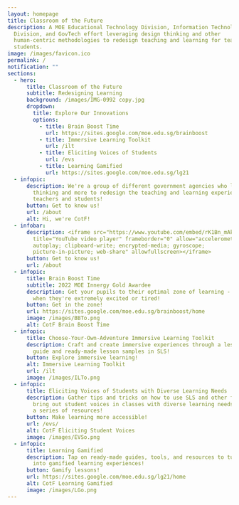 ```yaml
---
layout: homepage
title: Classroom of the Future
description: A MOE Educational Technology Division, Information Technology
  Division, and GovTech effort leveraging design thinking and other
  human-centric methodologies to redesign teaching and learning for teachers and
  students.
image: /images/favicon.ico
permalink: /
notification: ""
sections:
  - hero:
      title: Classroom of the Future
      subtitle: Redesigning Learning
      background: /images/IMG-0992 copy.jpg
      dropdown:
        title: Explore Our Innovations
        options:
          - title: Brain Boost Time
            url: https://sites.google.com/moe.edu.sg/brainboost
          - title: Immersive Learning Toolkit
            url: /ilt
          - title: Eliciting Voices of Students
            url: /evs
          - title: Learning Gamified
            url: https://sites.google.com/moe.edu.sg/lg21
  - infopic:
      description: We're a group of different government agencies who leverage design
        thinking and more to redesign the teaching and learning experience for
        teachers and students!
      button: Get to know us!
      url: /about
      alt: Hi, we're CotF!
  - infobar:
      description: <iframe src="https://www.youtube.com/embed/rK1Bn_mAkfY"
        title="YouTube video player" frameborder="0" allow="accelerometer;
        autoplay; clipboard-write; encrypted-media; gyroscope;
        picture-in-picture; web-share" allowfullscreen></iframe>
      button: Get to know us!
      url: /about
  - infopic:
      title: Brain Boost Time
      subtitle: 2022 MOE Innergy Gold Awardee
      description: Get your pupils to their optimal zone of learning -  especially
        when they're extremely excited or tired!
      button: Get in the zone!
      url: https://sites.google.com/moe.edu.sg/brainboost/home
      image: /images/BBTo.png
      alt: CotF Brain Boost Time
  - infopic:
      title: Choose-Your-Own-Adventure Immersive Learning Toolkit
      description: Craft and create immersive experiences through a lesson design
        guide and ready-made lesson samples in SLS!
      button: Explore immersive learning!
      alt: Immersive Learning Toolkit
      url: /ilt
      image: /images/ILTo.png
  - infopic:
      title: Eliciting Voices of Students with Diverse Learning Needs
      description: Gather tips and tricks on how to use SLS and other features to
        bring out student voices in classes with diverse learning needs through
        a series of resources!
      button: Make learning more accessible!
      url: /evs/
      alt: CotF Eliciting Student Voices
      image: /images/EVSo.png
  - infopic:
      title: Learning Gamified
      description: Tap on ready-made guides, tools, and resources to turn your lessons
        into gamified learning experiences!
      button: Gamify lessons!
      url: https://sites.google.com/moe.edu.sg/lg21/home
      alt: CotF Learning Gamified
      image: /images/LGo.png
---
```

